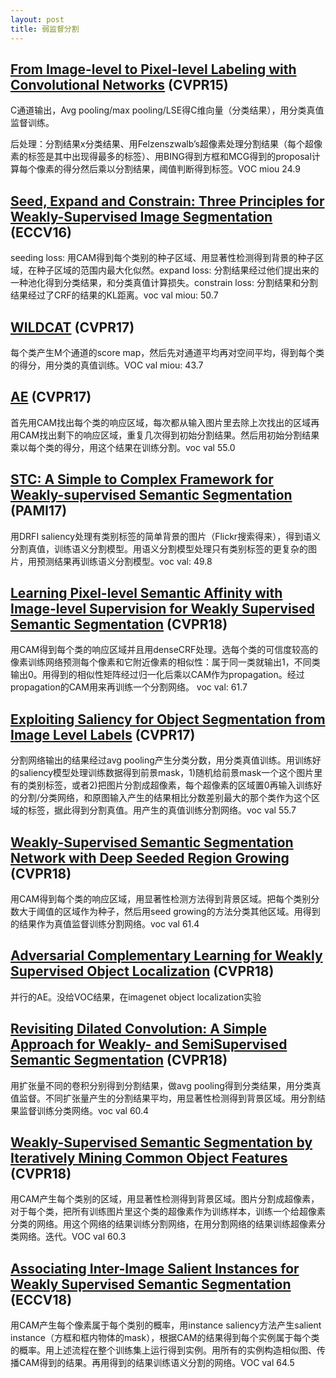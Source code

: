 ```yaml
---
layout: post
title: 弱监督分割
---
```

## [From Image-level to Pixel-level Labeling with Convolutional Networks](https://arxiv.org/pdf/1411.6228.pdf) (CVPR15)
C通道输出，Avg pooling/max pooling/LSE得C维向量（分类结果），用分类真值监督训练。

后处理：分割结果x分类结果、用Felzenszwalb’s超像素处理分割结果（每个超像素的标签是其中出现得最多的标签）、用BING得到方框和MCG得到的proposal计算每个像素的得分然后乘以分割结果，阈值判断得到标签。VOC miou 24.9

## [Seed, Expand and Constrain: Three Principles for Weakly-Supervised Image Segmentation](https://arxiv.org/pdf/1603.06098.pdf) (ECCV16)
seeding loss: 用CAM得到每个类别的种子区域、用显著性检测得到背景的种子区域，在种子区域的范围内最大化似然。expand loss: 分割结果经过他们提出来的一种池化得到分类结果，和分类真值计算损失。constrain loss: 分割结果和分割结果经过了CRF的结果的KL距离。voc val miou: 50.7

## [WILDCAT](http://webia.lip6.fr/~durandt/pdfs/2017_CVPR/Durand_WILDCAT_CVPR_2017.pdf) (CVPR17)
每个类产生M个通道的score map，然后先对通道平均再对空间平均，得到每个类的得分，用分类的真值训练。VOC val miou: 43.7

## [AE](https://arxiv.org/pdf/1703.08448.pdf) (CVPR17)
首先用CAM找出每个类的响应区域，每次都从输入图片里去除上次找出的区域再用CAM找出剩下的响应区域，重复几次得到初始分割结果。然后用初始分割结果乘以每个类的得分，用这个结果在训练分割。voc val 55.0

## [STC: A Simple to Complex Framework for Weakly-supervised Semantic Segmentation](https://arxiv.org/pdf/1509.03150.pdf) (PAMI17)
用DRFI saliency处理有类别标签的简单背景的图片（Flickr搜索得来），得到语义分割真值，训练语义分割模型。用语义分割模型处理只有类别标签的更复杂的图片，用预测结果再训练语义分割模型。voc val: 49.8

## [Learning Pixel-level Semantic Affinity with Image-level Supervision for Weakly Supervised Semantic Segmentation](https://arxiv.org/pdf/1803.10464.pdf) (CVPR18)
用CAM得到每个类的响应区域并且用denseCRF处理。选每个类的可信度较高的像素训练网络预测每个像素和它附近像素的相似性：属于同一类就输出1，不同类输出0。用得到的相似性矩阵经过归一化后乘以CAM作为propagation。经过propagation的CAM用来再训练一个分割网络。
voc val: 61.7

## [Exploiting Saliency for Object Segmentation from Image Level Labels](https://arxiv.org/pdf/1701.08261.pdf) (CVPR17)
分割网络输出的结果经过avg pooling产生分类分数，用分类真值训练。用训练好的saliency模型处理训练数据得到前景mask，1)随机给前景mask一个这个图片里有的类别标签，或者2)把图片分割成超像素，每个超像素的区域置0再输入训练好的分割/分类网络，和原图输入产生的结果相比分数差别最大的那个类作为这个区域的标签，据此得到分割真值。用产生的真值训练分割网络。voc val 55.7

## [Weakly-Supervised Semantic Segmentation Network with Deep Seeded Region Growing](http://openaccess.thecvf.com/content_cvpr_2018/papers/Huang_Weakly-Supervised_Semantic_Segmentation_CVPR_2018_paper.pdf) (CVPR18)
用CAM得到每个类的响应区域，用显著性检测方法得到背景区域。把每个类别分数大于阈值的区域作为种子，然后用seed growing的方法分类其他区域。用得到的结果作为真值监督训练分割网络。voc val 61.4

## [Adversarial Complementary Learning for Weakly Supervised Object Localization](https://arxiv.org/pdf/1804.06962v1.pdf) (CVPR18)
并行的AE。没给VOC结果，在imagenet object localization实验

## [Revisiting Dilated Convolution: A Simple Approach for Weakly- and SemiSupervised Semantic Segmentation](https://arxiv.org/pdf/1805.04574.pdf) (CVPR18)
用扩张量不同的卷积分别得到分割结果，做avg pooling得到分类结果，用分类真值监督。不同扩张量产生的分割结果平均，用显著性检测得到背景区域。用分割结果监督训练分类网络。voc val 60.4

## [Weakly-Supervised Semantic Segmentation by Iteratively Mining Common Object Features](https://arxiv.org/pdf/1806.04659v1.pdf) (CVPR18)
用CAM产生每个类别的区域，用显著性检测得到背景区域。图片分割成超像素，对于每个类，把所有训练图片里这个类的超像素作为训练样本，训练一个给超像素分类的网络。用这个网络的结果训练分割网络，在用分割网络的结果训练超像素分类网络。迭代。VOC val 60.3

## [Associating Inter-Image Salient Instances for Weakly Supervised Semantic Segmentation](http://openaccess.thecvf.com/content_ECCV_2018/papers/Ruochen_Fan_Associating_Inter-Image_Salient_ECCV_2018_paper.pdf) (ECCV18)
用CAM产生每个像素属于每个类别的概率，用instance saliency方法产生salient instance（方框和框内物体的mask），根据CAM的结果得到每个实例属于每个类的概率。用上述流程在整个训练集上运行得到实例。用所有的实例构造相似图、传播CAM得到的结果。再用得到的结果训练语义分割的网络。VOC val 64.5
